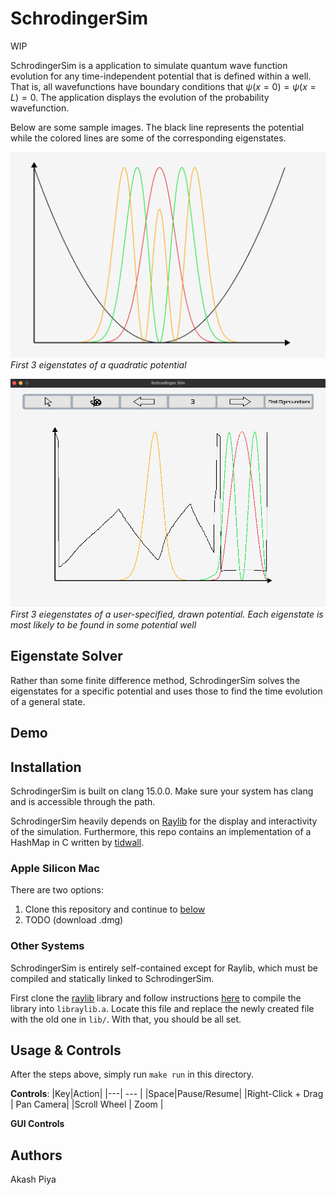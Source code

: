 # SchrodingerSim
WIP

SchrodingerSim is a application to simulate quantum wave function evolution for any time-independent potential that is defined within a well. That is, all wavefunctions have boundary conditions that $\psi(x=0) = \psi(x=L) = 0$. The application displays the evolution of the probability wavefunction.


Below are some sample images. The black line represents the potential while the colored lines are some of the corresponding eigenstates.

![Quad](assets/quadratic.png)
*First 3 eigenstates of a quadratic potential*

![User](assets/usr-def.png)
*First 3 eiegenstates of a user-specified, drawn potential. Each eigenstate is most likely to be found in some potential well*
## Eigenstate Solver
Rather than some finite difference method, SchrodingerSim solves the eigenstates for a specific potential and uses those to find the time evolution of a general state.

## Demo

## Installation

SchrodingerSim is built on clang 15.0.0. Make sure your system has clang and is accessible through the path.

SchrodingerSim heavily depends on [Raylib](https://github.com/raysan5/raylib) for the display and interactivity of the simulation. Furthermore, this repo contains an implementation of a HashMap in C written by [tidwall](https://github.com/tidwall/hashmap.c).

### Apple Silicon Mac 
There are two options:

1. Clone this repository and continue to [below](#Usage)
2. TODO (download .dmg)

### Other Systems
SchrodingerSim is entirely self-contained except for Raylib, which must be compiled and statically linked to SchrodingerSim.

First clone the [raylib](https://github.com/raysan5/raylib) library and follow instructions [here](https://github.com/raysan5/raylib/discussions/3608) to compile the library into `libraylib.a`. Locate this file and replace the newly created file with the old one in `lib/`. With that, you should be all set.

## Usage & Controls

After the steps above, simply run `make run` in this directory.

 **Controls**:
|Key|Action| 
|---| --- |
|Space|Pause/Resume|
|Right-Click + Drag | Pan Camera|
|Scroll Wheel | Zoom |

**GUI Controls**




## Authors
Akash Piya
